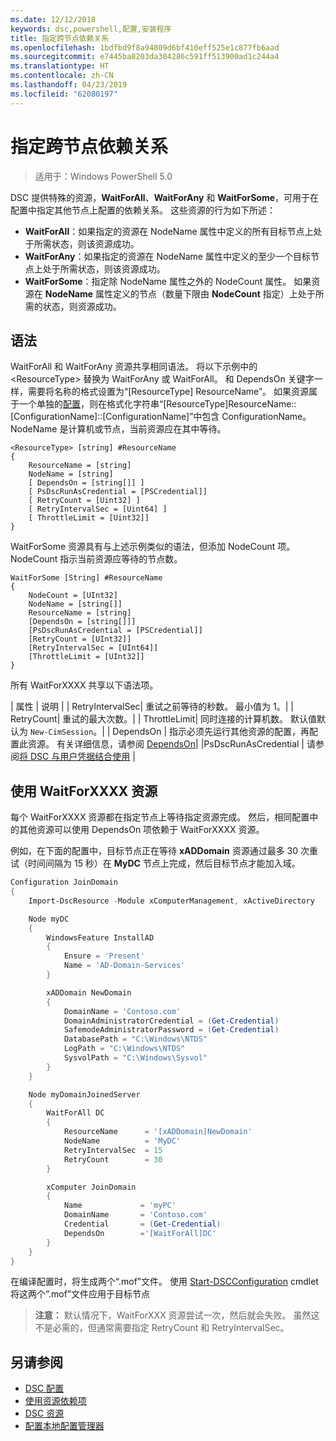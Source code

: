 ```yaml
---
ms.date: 12/12/2018
keywords: dsc,powershell,配置,安装程序
title: 指定跨节点依赖关系
ms.openlocfilehash: 1bdfbd9f8a94809d6bf410eff525e1c877fb6aad
ms.sourcegitcommit: e7445ba8203da304286c591ff513900ad1c244a4
ms.translationtype: HT
ms.contentlocale: zh-CN
ms.lasthandoff: 04/23/2019
ms.locfileid: "62080197"
---
```

# <a name="specifying-cross-node-dependencies"></a>指定跨节点依赖关系

> 适用于：Windows PowerShell 5.0

DSC 提供特殊的资源，**WaitForAll**、**WaitForAny** 和 **WaitForSome**，可用于在配置中指定其他节点上配置的依赖关系。 这些资源的行为如下所述：

- **WaitForAll**：如果指定的资源在 NodeName 属性中定义的所有目标节点上处于所需状态，则该资源成功。
- **WaitForAny**：如果指定的资源在 NodeName 属性中定义的至少一个目标节点上处于所需状态，则该资源成功。
- **WaitForSome**：指定除 NodeName 属性之外的 NodeCount 属性。 如果资源在 **NodeName** 属性定义的节点（数量下限由 **NodeCount** 指定）上处于所需的状态，则资源成功。

## <a name="syntax"></a>语法

WaitForAll 和 WaitForAny 资源共享相同语法。 将以下示例中的 \<ResourceType\> 替换为 WaitForAny 或 WaitForAll。
和 DependsOn 关键字一样，需要将名称的格式设置为“[ResourceType] ResourceName”。 如果资源属于一个单独的[配置](configurations.md)，则在格式化字符串“[ResourceType]ResourceName::[ConfigurationName]::[ConfigurationName]”中包含 ConfigurationName。 NodeName 是计算机或节点，当前资源应在其中等待。

```
<ResourceType> [string] #ResourceName
{
    ResourceName = [string]
    NodeName = [string]
    [ DependsOn = [string[]] ]
    [ PsDscRunAsCredential = [PSCredential]]
    [ RetryCount = [Uint32] ]
    [ RetryIntervalSec = [Uint64] ]
    [ ThrottleLimit = [Uint32]]
}
```

WaitForSome 资源具有与上述示例类似的语法，但添加 NodeCount 项。 NodeCount 指示当前资源应等待的节点数。

```
WaitForSome [String] #ResourceName
{
    NodeCount = [UInt32]
    NodeName = [string[]]
    ResourceName = [string]
    [DependsOn = [string[]]]
    [PsDscRunAsCredential = [PSCredential]]
    [RetryCount = [UInt32]]
    [RetryIntervalSec = [UInt64]]
    [ThrottleLimit = [UInt32]]
}
```

所有 WaitForXXXX 共享以下语法项。

|  属性  |  说明   | | RetryIntervalSec| 重试之前等待的秒数。 最小值为 1。| | RetryCount| 重试的最大次数。| | ThrottleLimit| 同时连接的计算机数。 默认值默认为 `New-CimSession`。| | DependsOn | 指示必须先运行其他资源的配置，再配置此资源。 有关详细信息，请参阅 [DependsOn](resource-depends-on.md)| |PsDscRunAsCredential | 请参阅[将 DSC 与用户凭据结合使用](./runAsUser.md) |


## <a name="using-waitforxxxx-resources"></a>使用 WaitForXXXX 资源

每个 WaitForXXXX 资源都在指定节点上等待指定资源完成。 然后，相同配置中的其他资源可以使用 DependsOn 项依赖于 WaitForXXXX 资源。

例如，在下面的配置中，目标节点正在等待 **xADDomain** 资源通过最多 30 次重试（时间间隔为 15 秒）在 **MyDC** 节点上完成，然后目标节点才能加入域。

```powershell
Configuration JoinDomain
{
    Import-DscResource -Module xComputerManagement, xActiveDirectory

    Node myDC
    {
        WindowsFeature InstallAD
        {
            Ensure = 'Present'
            Name = 'AD-Domain-Services'
        }

        xADDomain NewDomain
        {
            DomainName = 'Contoso.com'
            DomainAdministratorCredential = (Get-Credential)
            SafemodeAdministratorPassword = (Get-Credential)
            DatabasePath = "C:\Windows\NTDS"
            LogPath = "C:\Windows\NTDS"
            SysvolPath = "C:\Windows\Sysvol"
        }
    }

    Node myDomainJoinedServer
    {
        WaitForAll DC
        {
            ResourceName      = '[xADDomain]NewDomain'
            NodeName          = 'MyDC'
            RetryIntervalSec  = 15
            RetryCount        = 30
        }

        xComputer JoinDomain
        {
            Name             = 'myPC'
            DomainName       = 'Contoso.com'
            Credential       = (Get-Credential)
            DependsOn        ='[WaitForAll]DC'
        }
    }
}
```

在编译配置时，将生成两个“.mof”文件。 使用 [Start-DSCConfiguration](/powershell/module/psdesiredstateconfiguration/start-dscconfiguration) cmdlet 将这两个“.mof”文件应用于目标节点

>**注意：** 默认情况下，WaitForXXX 资源尝试一次，然后就会失败。 虽然这不是必需的，但通常需要指定 RetryCount 和 RetryIntervalSec。

## <a name="see-also"></a>另请参阅

- [DSC 配置](configurations.md)
- [使用资源依赖项](resource-depends-on.md)
- [DSC 资源](../resources/resources.md)
- [配置本地配置管理器](../managing-nodes/metaConfig.md)
